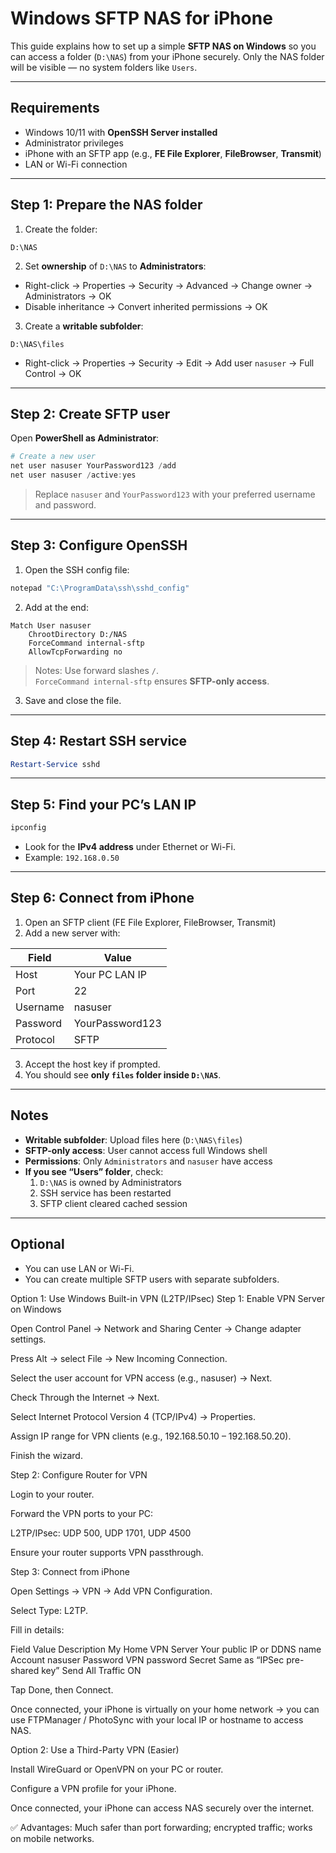 # Windows SFTP NAS for iPhone

This guide explains how to set up a simple **SFTP NAS on Windows** so you can access a folder (`D:\NAS`) from your iPhone securely. Only the NAS folder will be visible — no system folders like `Users`.

---

## Requirements

- Windows 10/11 with **OpenSSH Server installed**
- Administrator privileges
- iPhone with an SFTP app (e.g., **FE File Explorer**, **FileBrowser**, **Transmit**)
- LAN or Wi-Fi connection

---

## Step 1: Prepare the NAS folder

1. Create the folder:

```
D:\NAS
```

2. Set **ownership** of `D:\NAS` to **Administrators**:

- Right-click → Properties → Security → Advanced → Change owner → Administrators → OK  
- Disable inheritance → Convert inherited permissions → OK

3. Create a **writable subfolder**:

```
D:\NAS\files
```

- Right-click → Properties → Security → Edit → Add user `nasuser` → Full Control → OK

---

## Step 2: Create SFTP user

Open **PowerShell as Administrator**:

```powershell
# Create a new user
net user nasuser YourPassword123 /add
net user nasuser /active:yes
```

> Replace `nasuser` and `YourPassword123` with your preferred username and password.

---

## Step 3: Configure OpenSSH

1. Open the SSH config file:

```powershell
notepad "C:\ProgramData\ssh\sshd_config"
```

2. Add at the end:

```
Match User nasuser
    ChrootDirectory D:/NAS
    ForceCommand internal-sftp
    AllowTcpForwarding no
```

> Notes: Use forward slashes `/`.  
> `ForceCommand internal-sftp` ensures **SFTP-only access**.

3. Save and close the file.

---

## Step 4: Restart SSH service

```powershell
Restart-Service sshd
```

---

## Step 5: Find your PC’s LAN IP

```powershell
ipconfig
```

- Look for the **IPv4 address** under Ethernet or Wi-Fi.  
- Example: `192.168.0.50`

---

## Step 6: Connect from iPhone

1. Open an SFTP client (FE File Explorer, FileBrowser, Transmit)  
2. Add a new server with:

| Field       | Value                     |
|------------|---------------------------|
| Host       | Your PC LAN IP            |
| Port       | 22                        |
| Username   | nasuser                   |
| Password   | YourPassword123           |
| Protocol   | SFTP                      |

3. Accept the host key if prompted.  
4. You should see **only `files` folder inside `D:\NAS`**.  

---

## Notes

- **Writable subfolder**: Upload files here (`D:\NAS\files`)  
- **SFTP-only access**: User cannot access full Windows shell  
- **Permissions**: Only `Administrators` and `nasuser` have access  
- **If you see “Users” folder**, check:  
  1. `D:\NAS` is owned by Administrators  
  2. SSH service has been restarted  
  3. SFTP client cleared cached session  

---

## Optional

- You can use LAN or Wi-Fi.  
- You can create multiple SFTP users with separate subfolders.



Option 1: Use Windows Built-in VPN (L2TP/IPsec)
Step 1: Enable VPN Server on Windows

Open Control Panel → Network and Sharing Center → Change adapter settings.

Press Alt → select File → New Incoming Connection.

Select the user account for VPN access (e.g., nasuser) → Next.

Check Through the Internet → Next.

Select Internet Protocol Version 4 (TCP/IPv4) → Properties.

Assign IP range for VPN clients (e.g., 192.168.50.10 – 192.168.50.20).

Finish the wizard.

Step 2: Configure Router for VPN

Login to your router.

Forward the VPN ports to your PC:

L2TP/IPsec: UDP 500, UDP 1701, UDP 4500

Ensure your router supports VPN passthrough.

Step 3: Connect from iPhone

Open Settings → VPN → Add VPN Configuration.

Select Type: L2TP.

Fill in details:

Field	Value
Description	My Home VPN
Server	Your public IP or DDNS name
Account	nasuser
Password	VPN password
Secret	Same as “IPSec pre-shared key”
Send All Traffic	ON

Tap Done, then Connect.

Once connected, your iPhone is virtually on your home network → you can use FTPManager / PhotoSync with your local IP or hostname to access NAS.

Option 2: Use a Third-Party VPN (Easier)

Install WireGuard or OpenVPN on your PC or router.

Configure a VPN profile for your iPhone.

Once connected, your iPhone can access NAS securely over the internet.

✅ Advantages: Much safer than port forwarding; encrypted traffic; works on mobile networks.
